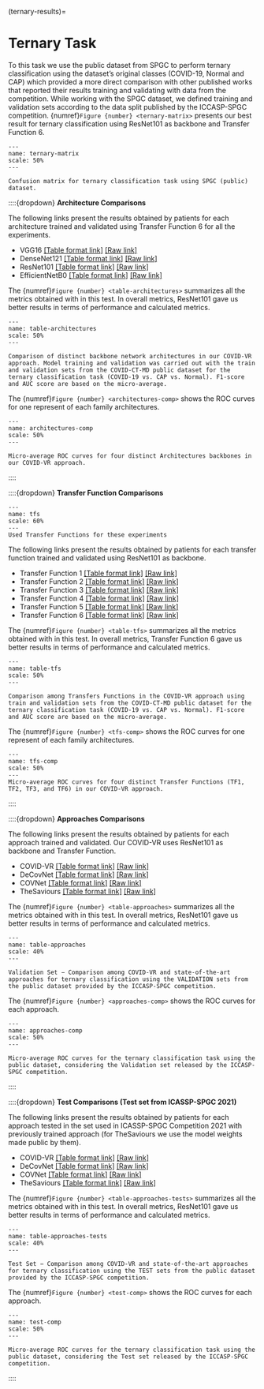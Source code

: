(ternary-results)=

# Ternary Task

To this task we use the public dataset from SPGC to perform ternary classification using the dataset’s original classes (COVID-19, Normal and CAP) which provided a more direct comparison with other published works that reported their results training and validating with data from the competition. While working with the SPGC dataset, we defined training and validation sets according to the data split published by the ICCASP-SPGC competition. {numref}`Figure {number} <ternary-matrix>` presents our best result for ternary classification using ResNet101 as backbone and Transfer Function 6.


```{figure} /_static/lecture_specific/results/ternary-matrix.png
---
name: ternary-matrix
scale: 50%
---

Confusion matrix for ternary classification task using SPGC (public) dataset.

```


::::{dropdown} **Architecture Comparisons**

The following links present the results obtained by patients for each architecture trained and validated using Transfer Function 6 for all the experiments.
- VGG16 [[Table format link]](https://github.com/ct-vr/results/blob/master/ternary-task/comparing-architectures/vgg16.csv) [[Raw link]](https://raw.githubusercontent.com/ct-vr/results/master/ternary-task/comparing-architectures/vgg16.csv)
- DenseNet121 [[Table format link]](https://github.com/ct-vr/results/blob/master/ternary-task/comparing-architectures/densenet121.csv) [[Raw link]](https://raw.githubusercontent.com/ct-vr/results/master/ternary-task/comparing-architectures/densenet121.csv)
- ResNet101 [[Table format link]](https://github.com/ct-vr/results/blob/master/ternary-task/comparing-architectures/resnet101.csv) [[Raw link]](https://raw.githubusercontent.com/ct-vr/results/master/ternary-task/comparing-architectures/resnet101.csv)
- EfficientNetB0 [[Table format link]](https://github.com/ct-vr/results/blob/master/ternary-task/comparing-architectures/efficientnetb0.csv) [[Raw link]](https://raw.githubusercontent.com/ct-vr/results/master/ternary-task/comparing-architectures/efficientnetb0.csv)
<!-- - VGG19 [[Table format link]](https://github.com/covid-vr/results/blob/master/ternary-task/comparing-architectures/vgg19.csv) [[Raw link]](https://raw.githubusercontent.com/covid-vr/results/master/ternary-task/comparing-architectures/vgg19.csv)
- DenseNet201 [[Table format link]](https://github.com/covid-vr/results/blob/master/ternary-task/comparing-architectures/densenet201.csv) [[Raw link]](https://raw.githubusercontent.com/covid-vr/results/master/ternary-task/comparing-architectures/densenet201.csv)
- EfficientNetB2 [[Table format link]](https://github.com/covid-vr/results/blob/master/ternary-task/comparing-architectures/efficientnetb2.csv) [[Raw link]](https://raw.githubusercontent.com/covid-vr/results/master/ternary-task/comparing-architectures/efficientnetb2.csv) -->

The {numref}`Figure {number} <table-architectures>` summarizes all the metrics obtained with in this test. In overall metrics, ResNet101 gave us better results in terms of performance and calculated metrics.


```{figure} /_static/lecture_specific/results/table-spgc-compare-architectures.png
---
name: table-architectures
scale: 50%
---

Comparison of distinct backbone network architectures in our COVID-VR approach. Model training and validation was carried out with the train and validation sets from the COVID-CT-MD public dataset for the ternary classification task (COVID-19 vs. CAP vs. Normal). F1-score and AUC score are based on the micro-average.

```

The {numref}`Figure {number} <architectures-comp>` shows the ROC curves for one represent of each family architectures.

```{figure} /_static/lecture_specific/results/roc-ternary-spgc-architectures.png
---
name: architectures-comp
scale: 50%
---

Micro-average ROC curves for four distinct Architectures backbones in our COVID-VR approach.
```

::::


::::{dropdown} **Transfer Function Comparisons**

```{figure} /_static/lecture_specific/results/tfs.png
---
name: tfs
scale: 60%
---
Used Transfer Functions for these experiments
```

The following links present the results obtained by patients for each transfer function trained and validated using ResNet101 as backbone.
- Transfer Function 1 [[Table format link]](https://github.com/covid-vr/results/blob/master/ternary-task/comparing-transfer-functions/tf1.csv) [[Raw link]](https://raw.githubusercontent.com/covid-vr/results/master/ternary-task/comparing-transfer-functions/tf1.csv)
- Transfer Function 2 [[Table format link]](https://github.com/covid-vr/results/blob/master/ternary-task/comparing-transfer-functions/tf2.csv) [[Raw link]](https://raw.githubusercontent.com/covid-vr/results/master/ternary-task/comparing-transfer-functions/tf2.csv) 
- Transfer Function 3 [[Table format link]](https://github.com/covid-vr/results/blob/master/ternary-task/comparing-transfer-functions/tf3.csv) [[Raw link]](https://raw.githubusercontent.com/covid-vr/results/master/ternary-task/comparing-transfer-functions/tf3.csv)
- Transfer Function 4 [[Table format link]](https://github.com/covid-vr/results/blob/master/ternary-task/comparing-transfer-functions/tf4.csv) [[Raw link]](https://raw.githubusercontent.com/covid-vr/results/master/ternary-task/comparing-transfer-functions/tf4.csv)
- Transfer Function 5 [[Table format link]](https://github.com/covid-vr/results/blob/master/ternary-task/comparing-transfer-functions/tf5.csv) [[Raw link]](https://raw.githubusercontent.com/covid-vr/results/master/ternary-task/comparing-transfer-functions/tf5.csv)
- Transfer Function 6 [[Table format link]](https://github.com/covid-vr/results/blob/master/ternary-task/comparing-transfer-functions/tf6.csv) [[Raw link]](https://raw.githubusercontent.com/covid-vr/results/master/ternary-task/comparing-transfer-functions/tf6.csv)

The {numref}`Figure {number} <table-tfs>` summarizes all the metrics obtained with in this test. In overall metrics, Transfer Function 6 gave us better results in terms of performance and calculated metrics.


```{figure} /_static/lecture_specific/results/table-spgc-compare-tfs.png
---
name: table-tfs
scale: 50%
---

Comparison among Transfers Functions in the COVID-VR approach using train and validation sets from the COVID-CT-MD public dataset for the ternary classification task (COVID-19 vs. CAP vs. Normal). F1-score and AUC score are based on the micro-average.
```

The {numref}`Figure {number} <tfs-comp>` shows the ROC curves for one represent of each family architectures.

```{figure} /_static/lecture_specific/results/roc-ternary-spgc-tfs.png
---
name: tfs-comp
scale: 50%
---
Micro-average ROC curves for four distinct Transfer Functions (TF1, TF2, TF3, and TF6) in our COVID-VR approach.
```

::::


::::{dropdown} **Approaches Comparisons**

The following links present the results obtained by patients for each approach trained and validated. Our COVID-VR uses ResNet101 as backbone and Transfer Function.
- COVID-VR [[Table format link]](https://github.com/covid-vr/results/blob/master/ternary-task/comparing-approaches/covid-vr.csv) [[Raw link]](https://raw.githubusercontent.com/covid-vr/results/master/ternary-task/comparing-approaches/covid-vr.csv)
- DeCovNet [[Table format link]](https://github.com/covid-vr/results/blob/master/ternary-task/comparing-approaches/decovnet.csv) [[Raw link]](https://raw.githubusercontent.com/covid-vr/results/master/ternary-task/comparing-approaches/decovnet.csv)
- COVNet [[Table format link]](https://github.com/covid-vr/results/blob/master/ternary-task/comparing-approaches/covnet.csv) [[Raw link]](https://raw.githubusercontent.com/covid-vr/results/master/ternary-task/comparing-approaches/covnet.csv)
- TheSaviours [[Table format link]](https://github.com/covid-vr/results/blob/master/ternary-task/comparing-approaches/the-saviours.csv) [[Raw link]](https://raw.githubusercontent.com/covid-vr/results/master/ternary-task/comparing-approaches/the-saviours.csv)

The {numref}`Figure {number} <table-approaches>` summarizes all the metrics obtained with in this test. In overall metrics, ResNet101 gave us better results in terms of performance and calculated metrics.


```{figure} /_static/lecture_specific/results/table-spgc-compare-approaches.png
---
name: table-approaches
scale: 40%
---

Validation Set − Comparison among COVID-VR and state-of-the-art approaches for ternary classification using the VALIDATION sets from the public dataset provided by the ICCASP-SPGC competition.
```

The {numref}`Figure {number} <approaches-comp>` shows the ROC curves for each approach.

```{figure} /_static/lecture_specific/results/roc-ternary-spgc-approaches.png
---
name: approaches-comp
scale: 50%
---

Micro-average ROC curves for the ternary classification task using the public dataset, considering the Validation set released by the ICCASP-SPGC competition.
```

::::


::::{dropdown} **Test Comparisons (Test set from ICASSP-SPGC 2021)**


The following links present the results obtained by patients for each approach tested in the set used in ICASSP-SPGC Competition 2021 with previously trained approach (for TheSaviours we use the model weights made public by them).
- COVID-VR [[Table format link]](https://github.com/covid-vr/results/blob/master/ternary-task/test-over-icassp-dataset/covid-vr.csv) [[Raw link]](https://raw.githubusercontent.com/covid-vr/results/master/ternary-task/test-over-icassp-dataset/covid-vr.csv)
- DeCovNet [[Table format link]](https://github.com/covid-vr/results/blob/master/ternary-task/test-over-icassp-dataset/decovnet.csv) [[Raw link]](https://raw.githubusercontent.com/covid-vr/results/master/ternary-task/test-over-icassp-dataset/decovnet.csv)
- COVNet [[Table format link]](https://github.com/covid-vr/results/blob/master/ternary-task/test-over-icassp-dataset/covnet.csv) [[Raw link]](https://raw.githubusercontent.com/covid-vr/results/master/ternary-task/test-over-icassp-dataset/covnet.csv)
- TheSaviours [[Table format link]](https://github.com/covid-vr/results/blob/master/ternary-task/test-over-icassp-dataset/the-saviours.csv) [[Raw link]](https://raw.githubusercontent.com/covid-vr/results/master/ternary-task/test-over-icassp-dataset/the-saviours.csv)

The {numref}`Figure {number} <table-approaches-tests>` summarizes all the metrics obtained with in this test. In overall metrics, ResNet101 gave us better results in terms of performance and calculated metrics.

```{figure} /_static/lecture_specific/results/table-spgc-compare-approaches.png
---
name: table-approaches-tests
scale: 40%
---

Test Set − Comparison among COVID-VR and state-of-the-art approaches for ternary classification using the TEST sets from the public dataset provided by the ICCASP-SPGC competition.

```

The {numref}`Figure {number} <test-comp>` shows the ROC curves for each approach.

```{figure} /_static/lecture_specific/results/roc-ternary-spgc-tests.png
---
name: test-comp
scale: 50%
---

Micro-average ROC curves for the ternary classification task using the public dataset, considering the Test set released by the ICCASP-SPGC competition.
```

::::
